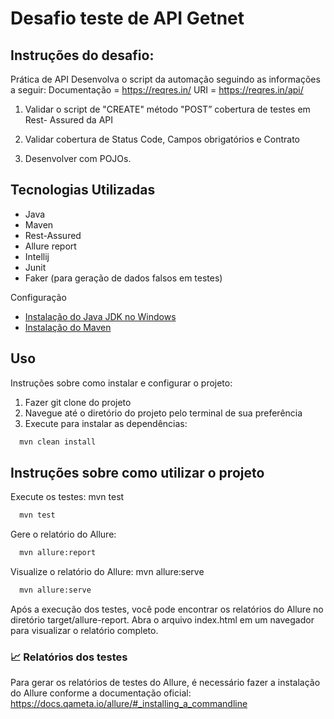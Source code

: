 # Desafio teste de API Getnet
## Instruções do desafio:
Prática de API
Desenvolva o script da automação seguindo as informações a seguir:
Documentação = https://reqres.in/
URI = https://reqres.in/api/

1) Validar o script de "CREATE" método "POST” cobertura de testes em Rest-
   Assured da API

2) Validar cobertura de Status Code, Campos obrigatórios e Contrato
3) Desenvolver com POJOs.

## Tecnologias Utilizadas

- Java
- Maven
- Rest-Assured
- Allure report
- Intellij
- Junit
- Faker (para geração de dados falsos em testes)

Configuração
- [Instalação do Java JDK no Windows](https://www.youtube.com/watch?v=laC0fiI-IOM)
- [Instalação do Maven](https://www.youtube.com/watch?v=rfhTnfbBQcY)

## Uso
Instruções sobre como instalar e configurar o projeto:


1) Fazer git clone do projeto
2) Navegue até o diretório do projeto pelo terminal de sua preferência
3) Execute para instalar as dependências:
```bash
  mvn clean install

```

## Instruções sobre como utilizar o projeto

Execute os testes: mvn test
```bash
  mvn test

```

Gere o relatório do Allure: 
```bash
  mvn allure:report

```
Visualize o relatório do Allure: mvn allure:serve
```bash
  mvn allure:serve

```
Após a execução dos testes, você pode encontrar os relatórios do Allure no diretório target/allure-report. Abra o arquivo index.html em um navegador para visualizar o relatório completo.

### 📈 Relatórios dos testes
Para gerar os relatórios de testes do Allure, é necessário fazer a instalação do Allure conforme a documentação oficial: https://docs.qameta.io/allure/#_installing_a_commandline
